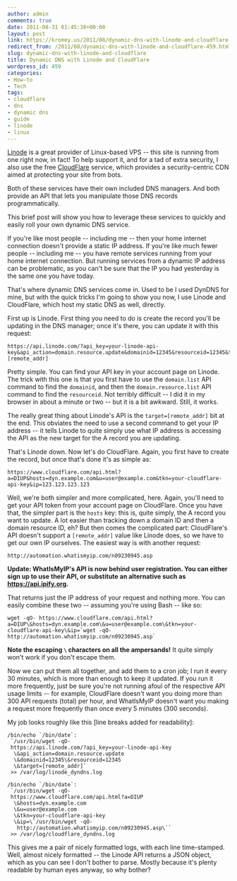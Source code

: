```yaml
---
author: admin
comments: true
date: 2011-08-31 01:45:38+00:00
layout: post
link: https://kromey.us/2011/08/dynamic-dns-with-linode-and-cloudflare-459.html
redirect_from: /2011/08/dynamic-dns-with-linode-and-cloudflare-459.html
slug: dynamic-dns-with-linode-and-cloudflare
title: Dynamic DNS with Linode and CloudFlare
wordpress_id: 459
categories:
- How-to
- Tech
tags:
- cloudflare
- dns
- dynamic dns
- guide
- linode
- linux
---
```


[Linode](http://www.linode.com/?r=87f29c23fd8ce18fdc75ad888998a679311edfca) is a great provider of Linux-based VPS -- this site is running from one right now, in fact! To help support it, and for a tad of extra security, I also use the free [CloudFlare](http://www.cloudflare.com/) service, which provides a security-centric CDN aimed at protecting your site from bots.

Both of these services have their own included DNS managers. And both provide an API that lets you manipulate those DNS records programmatically.

This brief post will show you how to leverage these services to quickly and easily roll your own dynamic DNS service.

If you're like most people -- including me -- then your home internet connection doesn't provide a static IP address. If you're like much fewer people -- including me -- you have remote services running from your home internet connection. But running services from a dynamic IP address can be problematic, as you can't be sure that the IP you had yesterday is the same one you have today.

That's where dynamic DNS services come in. Used to be I used DynDNS for mine, but with the quick tricks I'm going to show you now, I use Linode and CloudFlare, which host my static DNS as well, directly.

First up is Linode. First thing you need to do is create the record you'll be updating in the DNS manager; once it's there, you can update it with this request:


    
    
    https://api.linode.com/?api_key=your-linode-api-key&api_action=domain.resource.update&domainid=12345&resourceid=12345&target=[remote_addr]
    



Pretty simple. You can find your API key in your account page on Linode. The trick with this one is that you first have to use the `domain.list` API command to find the `domainid`, and then the `domain.resource.list` API command to find the `resourceid`. Not terribly difficult -- I did it in my browser in about a minute or two -- but it is a bit awkward. Still, it works.

The really great thing about Linode's API is the `target=[remote_addr]` bit at the end. This obviates the need to use a second command to get your IP address -- it tells Linode to quite simply use what IP address is accessing the API as the new target for the A record you are updating.

That's Linode down. Now let's do CloudFlare. Again, you first have to create the record, but once that's done it's as simple as:


    
    
    https://www.cloudflare.com/api.html?a=DIUP&hosts=dyn.example.com&u=user@example.com&tkn=your-cloudflare-api-key&ip=123.123.123.123
    



Well, we're both simpler and more complicated, here. Again, you'll need to get your API token from your account page on CloudFlare. Once you have that, the simpler part is the `hosts` key: this is, quite simply, the A record you want to update. A lot easier than tracking down a domain ID and then a domain resource ID, eh? But then comes the complicated part: CloudFlare's API doesn't support a `[remote_addr]` value like Linode does, so we have to get our own IP ourselves. The easiest way is with another request:


    
    
    http://automation.whatismyip.com/n09230945.asp
    

**Update: WhatIsMyIP's API is now behind user registration. You can either sign up to use their API, or substitute an alternative such as https://api.ipify.org.**



That returns just the IP address of your request and nothing more. You can easily combine these two -- assuming you're using Bash -- like so:


    
    
    wget -qO- https://www.cloudflare.com/api.html?a=DIUP\&hosts=dyn.example.com\&u=user@example.com\&tkn=your-cloudflare-api-key\&ip=`wget -qO- http://automation.whatismyip.com/n09230945.asp`
    



**Note the escaping `\` characters on all the ampersands!** It quite simply won't work if you don't escape them.

Now we can put them all together, and add them to a cron job; I run it every 30 minutes, which is more than enough to keep it updated. If you run it more frequently, just be sure you're not running afoul of the respective API usage limits -- for example, CloudFlare doesn't want you doing more than 300 API requests (total) per hour, and WhatIsMyIP doesn't want you making a request more frequently than once every 5 minutes (300 seconds).

My job looks roughly like this [line breaks added for readability]:


    
    
    /bin/echo `/bin/date`:
     `/usr/bin/wget -qO-
     https://api.linode.com/?api_key=your-linode-api-key
      \&api_action=domain.resource.update
      \&domainid=12345\&resourceid=12345
      \&target=[remote_addr]`
     >> /var/log/linode_dyndns.log
    
    /bin/echo `/bin/date`:
     `/usr/bin/wget -qO-
     https://www.cloudflare.com/api.html?a=DIUP
      \&hosts=dyn.example.com
      \&u=user@example.com
      \&tkn=your-cloudflare-api-key
      \&ip=\`/usr/bin/wget -qO-
       http://automation.whatismyip.com/n09230945.asp\``
     >> /var/log/cloudflare_dyndns.log
    



This gives me a pair of nicely formatted logs, with each line time-stamped. Well, almost nicely formatted -- the Linode API returns a JSON object, which as you can see I don't bother to parse. Mostly because it's plenty readable by human eyes anyway, so why bother?
